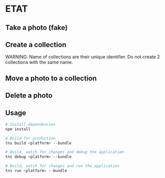 # ETAT
## Take a photo (fake)
## Create a collection 
WARNING: Name of collections are their unique identifier. Do not create 2 collections with the same name.
## Move a photo to a collection
## Delete a photo

## Usage

``` bash
# Install dependencies
npm install

# Build for production
tns build <platform> --bundle

# Build, watch for changes and debug the application
tns debug <platform> --bundle

# Build, watch for changes and run the application
tns run <platform> --bundle
```
